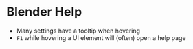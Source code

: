 # Blender Help

- Many settings have a tooltip when hovering
- `F1` while hovering a UI element will (often) open a help page
